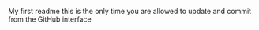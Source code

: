 My first readme
this is the only time you are allowed to update and commit from the GitHub interface
